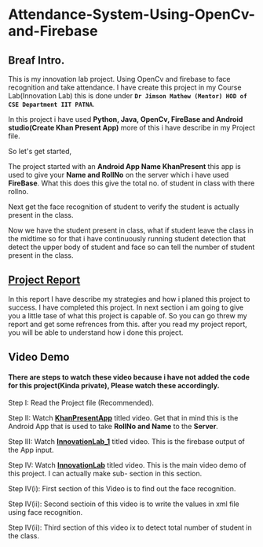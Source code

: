 # Attendance-System-Using-OpenCv-and-Firebase
## Breaf Intro.
This is my innovation lab project. Using OpenCv and firebase to face recognition and take attendance.
I have create this project in my Course Lab(Innovation Lab) this is done under **```Dr Jimson Mathew (Mentor) HOD of CSE Department IIT PATNA```**.

In this project i have used **Python, Java, OpenCv, FireBase and Android studio(Create Khan Present App)** more of this i have describe in my Project file.

So let's get started,

The project started with an **Android App Name KhanPresent** this app is used to give your **Name and RollNo** on the server which i have used **FireBase**. What this does this give the total no. of student in class with there rollno.


Next get the face recognition of student to verify the student is actually present in the class.

Now we have the student present in class, what if student leave the class in the midtime so for that i have continuously running student detection that detect the upper body of student and face so can tell the number of student present in the class.

## [Project Report](https://github.com/KhanJr/Attendance-System-Using-OpenCv-and-Firebase/blob/master/Project%20Demo/projectReport.pdf)
In this report I have describe my strategies and how i planed this project to success.
I have completed this project. In next section i am going to give you a little tase of what this project is capable of.
So you can go threw my report and get some refrences from this. after you read my project report, you will be able to understand how i done this project.


## Video Demo
#### There are steps to watch these video because i have not added the code for this project(Kinda private), Please watch these accordingly.

Step I:       Read the Project file (Recommended). 

Step II:      Watch **[KhanPresentApp](https://github.com/KhanJr/Attendance-System-Using-OpenCv-and-Firebase/blob/master/Project%20Demo/KhanPresentApp.mp4)** titled video. Get that in mind this is the Android App that is used to take **RollNo and Name** to the **Server**. 

Step III:     Watch **[InnovationLab_1](https://github.com/KhanJr/Attendance-System-Using-OpenCv-and-Firebase/blob/master/Project%20Demo/InnovationLab_1.mkv)** titled video. This is the firebase output of the App input. 

Step IV:      Watch **[InnovationLab](https://github.com/KhanJr/Attendance-System-Using-OpenCv-and-Firebase/blob/master/Project%20Demo/InnovationLab.mkv)** titled video. This is the main video demo of this project. I can actually make sub-          section in this section.

Step IV(i):   First section of this Video is to find out the face recognition.

Step IV(ii):  Second sectioin of this video is to write the values in xml file using face recognition.

Step IV(ii):  Third section of this video ix to detect total number of student in the class.
